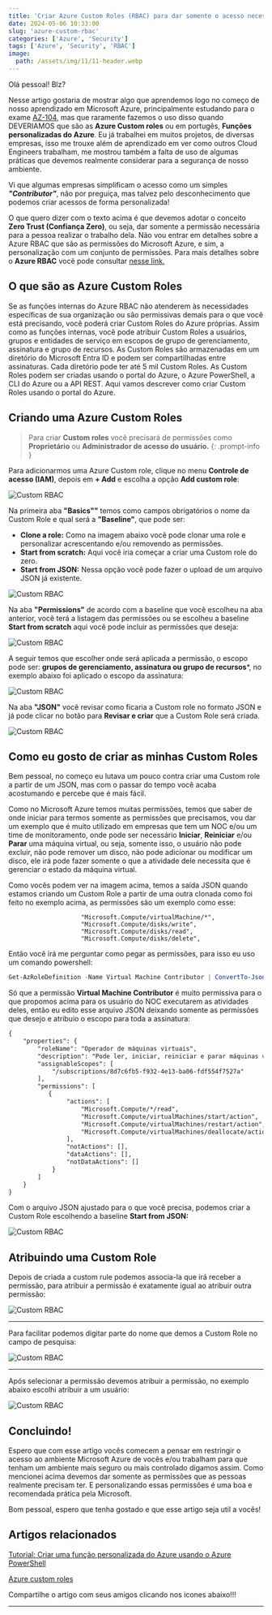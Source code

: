 ```yaml
---
title: 'Criar Azure Custom Roles (RBAC) para dar somente o acesso necessário'
date: 2024-05-06 10:33:00
slug: 'azure-custom-rbac'
categories: ['Azure', 'Security']
tags: ['Azure', 'Security', 'RBAC']
image:
  path: /assets/img/11/11-header.webp
---
```


Olá pessoal! Blz?

Nesse artigo gostaria de mostrar algo que aprendemos logo no começo de nosso aprendizado em Microsoft Azure, principalmente estudando para o exame <a href="https://learn.microsoft.com/pt-br/credentials/certifications/azure-administrator/?practice-assessment-type=certification" target="_blank">AZ-104</a>, mas que raramente fazemos o uso disso quando DEVERIAMOS que são as  **Azure Custom roles** ou em portugês, **Funções personalizadas do Azure**. Eu já trabalhei em muitos projetos, de diversas empresas, isso me trouxe além de aprendizado em ver como outros Cloud Engineers trabalham, me mostrou também a falta de uso de algumas práticas que devemos realmente considerar para a segurança de nosso ambiente.

Vi que algumas empresas simplificam o acesso como um simples ***"Contributor"***, não por preguiça, mas talvez pelo desconhecimento que podemos criar acessos de forma personalizada!

O que quero dizer com o texto acima é que devemos adotar o conceito **Zero Trust (Confiança Zero)**, ou seja, dar somente a permissão necessária para a pessoa realizar o trabalho dela. Não vou entrar em detalhes sobre a Azure RBAC que são as permissões do Microsoft Azure, e sim, a personalização com um conjunto de permissões. Para mais detalhes sobre o **Azure RBAC** você pode consultar <a href="https://learn.microsoft.com/pt-br/azure/role-based-access-control/" target="_blank">nesse link.</a>

## O que são as Azure Custom Roles

Se as funções internas do Azure RBAC não atenderem às necessidades específicas de sua organização ou são permissivas demais para o que você está precisando, você poderá criar Custom Roles do Azure próprias. Assim como as funções internas, você pode atribuir Custom Roles a usuários, grupos e entidades de serviço em escopos de grupo de gerenciamento, assinatura e grupo de recursos. As Custom Roles são armazenadas em um diretório do Microsoft Entra ID e podem ser compartilhadas entre assinaturas. Cada diretório pode ter até 5 mil Custom Roles. As Custom Roles podem ser criadas usando o portal do Azure, o Azure PowerShell, a CLI do Azure ou a API REST. Aqui vamos descrever como criar Custom Roles usando o portal do Azure.

## Criando uma Azure Custom Roles

> Para criar **Custom roles** você precisará de permissões como **Proprietário** ou **Administrador de acesso do usuário.**
{: .prompt-info }

Para adicionarmos uma Azure Custom role, clique no menu **Controle de acesso (IAM)**, depois em **+ Add** e escolha a opção **Add custom role**:

![Custom RBAC](/assets/img/11/02.png)

Na primeira aba **"Basics""** temos como campos obrigatórios o nome da Custom Role e qual será a **"Baseline"**, que pode ser:

- **Clone a role:** Como na imagem abaixo você pode clonar uma role e personalizar acrescentando e/ou removendo as permissões.
- **Start from scratch:** Aqui você iria começar a criar uma Custom role do zero.
- **Start from JSON:** Nessa opção você pode fazer o upload de um arquivo JSON já existente.

![Custom RBAC](/assets/img/11/03.png)


Na aba **"Permissions"** de acordo com a baseline que você escolheu na aba anterior, você terá a listagem das permissões ou se escolheu a baseline **Start from scratch** aqui você pode incluir as permissões que deseja:

![Custom RBAC](/assets/img/11/04.png)


A seguir temos que escolher onde será aplicada a permissão, o escopo pode ser: **grupos de gerenciamento, assinatura ou grupo de recursos***, no exemplo abaixo foi aplicado o escopo da assinatura:

![Custom RBAC](/assets/img/11/05.png)

Na aba **"JSON"** você revisar como ficaria a Custom role no formato JSON e já pode clicar no botão para **Revisar e criar** que a Custom Role será criada.

![Custom RBAC](/assets/img/11/06.png)


## Como eu gosto de criar as minhas Custom Roles

Bem pessoal, no começo eu lutava um pouco contra criar uma Custom role a partir de um JSON, mas com o passar do tempo você acaba acostumando e percebe que é mais fácil.

Como no Microsoft Azure temos muitas permissões, temos que saber de onde iniciar para termos somente as permissões que precisamos, vou dar um exemplo que é muito utilizado em empresas que tem um NOC e/ou um time de monitoramento, onde pode ser necessário **Iniciar**, **Reiniciar** e/ou **Parar** uma máquina virtual, ou seja, somente isso, o usuário não pode excluir, não pode remover um disco, não pode adicionar ou modificar um disco, ele irá pode fazer somente o que a atividade dele necessita que é gerenciar o estado da máquina virtual. 

Como vocês podem ver na imagem acima, temos a saída JSON quando estamos criando um Custom Role a partir de uma outra clonada como foi feito no exemplo acima, as permissões são um exemplo como esse:

```text
                    "Microsoft.Compute/virtualMachine/*",
                    "Microsoft.Compute/disks/write",
                    "Microsoft.Compute/disks/read",
                    "Microsoft.Compute/disks/delete",
```

Então você irá me perguntar como pegar as permissões, para isso eu uso um comando powershell:

```powershell
Get-AzRoleDefinition -Name Virtual Machine Contributor | ConvertTo-Json | Out-File C:\CustomRoles\NewRole.json
```

Só que a permissão **Virtual Machine Contributor** é muito permissiva para o que propomos acima para os usuário do NOC executarem as atividades deles, então eu edito esse arquivo JSON deixando somente as permissões que desejo e atribuio o escopo para toda a assinatura:

```xml
{
    "properties": {
        "roleName": "Operador de máquinas virtuais",
        "description": "Pode ler, iniciar, reiniciar e parar máquinas virtuais",
        "assignableScopes": [
            "/subscriptions/8d7c6fb5-f932-4e13-ba06-fdf554f7527a"
        ],
        "permissions": [
           {
                "actions": [
                    "Microsoft.Compute/*/read",
                    "Microsoft.Compute/virtualMachines/start/action",
                    "Microsoft.Compute/virtualMachines/restart/action",
                    "Microsoft.Compute/virtualMachines/deallocate/action"
                ],
                "notActions": [],
                "dataActions": [],
                "notDataActions": []
            }
        ]
    }
}
```

Com o arquivo JSON ajustado para o que você precisa, podemos criar a Custom Role escolhendo a baseline **Start from JSON:**

![Custom RBAC](/assets/img/11/07.png)

## Atribuindo uma Custom Role

Depois de criada a custom rule podemos associa-la que irá receber a permissão, para atribuir a permissão é exatamente igual ao atribuir outra permissão:

![Custom RBAC](/assets/img/11/08.png)


<hr>
Para facilitar podemos digitar parte do nome que demos a Custom Role no campo de pesquisa:


![Custom RBAC](/assets/img/11/09.png)



<hr>
Após selecionar a permissão devemos atribuir a permissão, no exemplo abaixo escolhi atribuir a um usuário:


![Custom RBAC](/assets/img/11/10.png)

## Concluindo!

Espero que com esse artigo vocês comecem a pensar em restringir o acesso ao ambiente Microsoft Azure de vocês e/ou trabalham para que tenham um ambiente mais seguro ou mais controlado digamos assim. Como mencionei acima devemos dar somente as permissões que as pessoas realmente precisam ter. E personalizando essas permissões é uma boa e recomendada prática pela Microsoft.

Bom pessoal, espero que tenha gostado e que esse artigo seja util a vocês!

## Artigos relacionados

<a href="https://learn.microsoft.com/pt-br/azure/role-based-access-control/tutorial-custom-role-powershell" target="_blank">Tutorial: Criar uma função personalizada do Azure usando o Azure PowerShell</a> 

<a href="https://learn.microsoft.com/pt-br/azure/role-based-access-control/custom-roles" target="_blank">Azure custom roles</a> 

Compartilhe o artigo com seus amigos clicando nos icones abaixo!!!
<hr>
